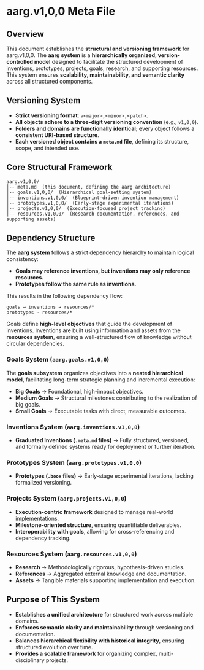 # aarg.v1,0,0 Meta File

## Overview

This document establishes the **structural and versioning framework** for aarg.v1,0,0. The **aarg system** is a **hierarchically organized, version-controlled model** designed to facilitate the structured development of inventions, prototypes, projects, goals, research, and supporting resources. This system ensures **scalability, maintainability, and semantic clarity** across all structured components.

## Versioning System

- **Strict versioning format**: `v<major>,<minor>,<patch>`.
- **All objects adhere to a three-digit versioning convention** (e.g., `v1,0,0`).
- **Folders and domains are functionally identical**; every object follows a **consistent URI-based structure**.
- **Each versioned object contains a `meta.md` file**, defining its structure, scope, and intended use.

## Core Structural Framework

```
aarg.v1,0,0/
│-- meta.md  (this document, defining the aarg architecture)
│-- goals.v1,0,0/  (Hierarchical goal-setting system)
│-- inventions.v1,0,0/  (Blueprint-driven invention management)
│-- prototypes.v1,0,0/  (Early-stage experimental iterations)
│-- projects.v1,0,0/  (Execution-focused project tracking)
│-- resources.v1,0,0/  (Research documentation, references, and supporting assets)
```

## Dependency Structure
The **aarg system** follows a strict dependency hierarchy to maintain logical consistency:
- **Goals may reference inventions, but inventions may only reference resources.**
- **Prototypes follow the same rule as inventions.**

This results in the following dependency flow:
```
goals → inventions → resources/*
prototypes → resources/*
```
Goals define **high-level objectives** that guide the development of inventions. Inventions are built using information and assets from the **resources system**, ensuring a well-structured flow of knowledge without circular dependencies.

### **Goals System** (`aarg.goals.v1,0,0`)

The **goals subsystem** organizes objectives into a **nested hierarchical model**, facilitating long-term strategic planning and incremental execution:

- **Big Goals** → Foundational, high-impact objectives.
- **Medium Goals** → Structural milestones contributing to the realization of big goals.
- **Small Goals** → Executable tasks with direct, measurable outcomes.

### **Inventions System** (`aarg.inventions.v1,0,0`)

- **Graduated Inventions (`.meta.md` files)** → Fully structured, versioned, and formally defined systems ready for deployment or further iteration.

### **Prototypes System** (`aarg.prototypes.v1,0,0`)

- **Prototypes (`.boox` files)** → Early-stage experimental iterations, lacking formalized versioning.

### **Projects System** (`aarg.projects.v1,0,0`)

- **Execution-centric framework** designed to manage real-world implementations.
- **Milestone-oriented structure**, ensuring quantifiable deliverables.
- **Interoperability with goals**, allowing for cross-referencing and dependency tracking.

### **Resources System** (`aarg.resources.v1,0,0`)

- **Research** → Methodologically rigorous, hypothesis-driven studies.
- **References** → Aggregated external knowledge and documentation.
- **Assets** → Tangible materials supporting implementation and execution.

## Purpose of This System

- **Establishes a unified architecture** for structured work across multiple domains.
- **Enforces semantic clarity and maintainability** through versioning and documentation.
- **Balances hierarchical flexibility with historical integrity**, ensuring structured evolution over time.
- **Provides a scalable framework** for organizing complex, multi-disciplinary projects.

